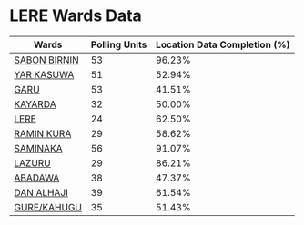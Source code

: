
# LERE Wards Data

| Wards | Polling Units | Location Data Completion (%) |
| ---- | ----- | ------- |
| [SABON BIRNIN](./wards/4267-sabon-birnin) | 53 | 96.23% |
| [YAR KASUWA](./wards/4268-yar-kasuwa) | 51 | 52.94% |
| [GARU](./wards/4269-garu) | 53 | 41.51% |
| [KAYARDA](./wards/4270-kayarda) | 32 | 50.00% |
| [LERE](./wards/4271-lere) | 24 | 62.50% |
| [RAMIN KURA](./wards/4272-ramin-kura) | 29 | 58.62% |
| [SAMINAKA](./wards/4273-saminaka) | 56 | 91.07% |
| [LAZURU](./wards/4274-lazuru) | 29 | 86.21% |
| [ABADAWA](./wards/4275-abadawa) | 38 | 47.37% |
| [DAN ALHAJI](./wards/4276-dan-alhaji) | 39 | 61.54% |
| [GURE/KAHUGU](./wards/4277-gure/kahugu) | 35 | 51.43% |




